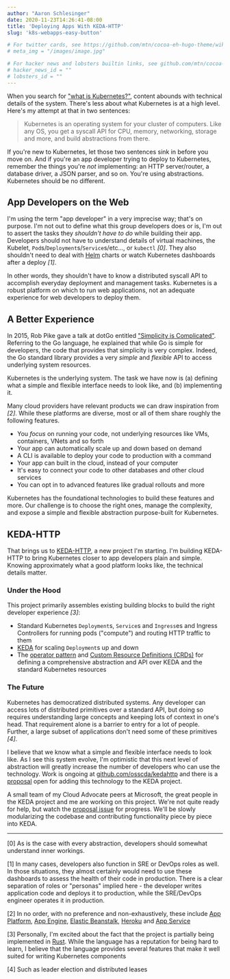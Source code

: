```yaml
---
author: "Aaron Schlesinger"
date: 2020-11-23T14:26:41-08:00
title: 'Deploying Apps With KEDA-HTTP'
slug: 'k8s-webapps-easy-button'

# For twitter cards, see https://github.com/mtn/cocoa-eh-hugo-theme/wiki/Twitter-cards
# meta_img = "/images/image.jpg"

# For hacker news and lobsters builtin links, see github.com/mtn/cocoa-eh-hugo-theme/wiki/Social-Links
# hacker_news_id = ""
# lobsters_id = ""
---
```


When you search for ["what is Kubernetes?"](https://duckduckgo.com/?q=what+is+kubernetes&t=brave&ia=web), content abounds with technical details of the system. There's less about what Kubernetes is at a high level. Here's my attempt at that in two sentences:

>Kubernetes is an operating system for your cluster of computers. Like any OS, you get a syscall API for CPU, memory, networking, storage and more, and build abstractions from there.

If you're new to Kubernetes, let those two sentences sink in before you move on. And if you're an app developer trying to deploy to Kubernetes, remember the things you're _not_ implementing: an HTTP server/router, a database driver, a JSON parser, and so on. You're using abstractions. Kubernetes should be no different.

## App Developers on the Web

I'm using the term "app developer" in a very imprecise way; that's on purpose. I'm not out to define what this group developers does or is, I'm out to assert the tasks they _shouldn't have to do_ while building their app. Developers should not have to understand details of virtual machines, the Kubelet, `Pod`s/`Deployment`s/`Service`s/etc..., or `kubectl` _[0]_. They also shouldn't need to deal with [Helm](https://helm.sh) charts or watch Kubernetes dashboards after a deploy _[1]_.

In other words, they shouldn't have to know a distributed syscall API to accomplish everyday deployment and management tasks. Kubernetes is a robust platform on which to run web applications, not an adequate experience for web developers to deploy them.

## A Better Experience

In 2015, Rob Pike gave a talk at dotGo entitled ["Simplicity is Complicated"](https://www.youtube.com/watch?v=rFejpH_tAHM). Referring to the Go language, he explained that while Go is simple for developers, the code that provides that simplicity is very complex. Indeed, the Go standard library provides a very _simple_ and _flexible_ API to access underlying system resources.

Kubernetes is the underlying system. The task we have now is (a) defining what a simple and flexible interface needs to look like, and (b) implementing it.

Many cloud providers have relevant products we can draw inspiration from _[2]_. While these platforms are diverse, most or all of them share roughly the following features.

- You _focus_ on running your code, not underlying resources like VMs, containers, VNets and so forth
- Your app can automatically scale up and down based on demand
- A CLI is available to deploy your code to production with a command
- Your app can built in the cloud, instead of your computer
- It's easy to connect your code to other databases and other cloud services
- You can opt in to advanced features like gradual rollouts and more

 Kubernetes has the foundational technologies to build these features and more. Our challenge is to choose the right ones, manage the complexity, and expose a simple and flexible abstraction purpose-built for Kubernetes.

## KEDA-HTTP

That brings us to [KEDA-HTTP](https://github.com/osscda/kedahttp), a new project I'm starting. I'm building KEDA-HTTP to bring Kubernetes closer to app developers plain and simple. Knowing approximately what a good platform looks like, the technical details matter.

### Under the Hood

This project primarily assembles existing building blocks to build the right developer experience _[3]_:

- Standard Kubernetes `Deployment`s, `Service`s and `Ingress`es and Ingress Controllers for running pods ("compute") and routing HTTP traffic to them
- [KEDA](https://keda.sh) for scaling `Deployment`s up and down
- The [operator pattern](https://kubernetes.io/docs/concepts/extend-kubernetes/operator/) and [Custom Resource Definitions (CRDs)](https://kubernetes.io/docs/concepts/extend-kubernetes/api-extension/custom-resources/) for defining a comprehensive abstraction and API over KEDA and the standard Kubernetes resources

### The Future

Kubernetes has democratized distributed systems. Any developer can access lots of distributed primitives over a standard API, but doing so requires understanding large concepts and keeping lots of context in one's head. That requirement alone is a barrier to entry for a lot of people. Further, a large subset of applications don't need some of these primitives _[4]_.

I believe that we know what a simple and flexible interface needs to look like. As I see this system evolve, I'm optimistic that this next level of abstraction will greatly increase the number of developers who can use the technology. Work is ongoing at [github.com/osscda/kedahttp](https://github.com/osscda/kedahttp) and there is a [proposal](https://github.com/kedacore/keda/issues/538) open for adding this technology to the KEDA project.

A small team of my Cloud Advocate peers at Microsoft, the great people in the KEDA project and me are working on this project. We're not quite ready for help, but watch the [proposal issue](https://github.com/kedacore/keda/issues/538) for progress. We'll be slowly modularizing the codebase and contributing functionality piece by piece into KEDA.

---
[0] As is the case with every abstraction, developers should somewhat understand inner workings.

[1] In many cases, developers also function in SRE or DevOps roles as well. In those situations, they almost certainly would need to use these dashboards to assess the health of their code in production. There is a clear separation of roles or "personas" implied here - the developer writes application code and deploys it to production, while the SRE/DevOps engineer operates it in production.

[2]  In no order, with no preference and non-exhaustively, these include [App Platform](https://www.digitalocean.com/products/app-platform/), [App Engine](https://cloud.google.com/appengine/), [Elastic Beanstalk](https://aws.amazon.com/elasticbeanstalk/), [Heroku](https://heroku.com) and [App Service](https://azure.microsoft.com/en-us/services/app-service/)

[3] Personally, I'm excited about the fact that the project is partially being implemented in [Rust](https://rust-lang.org). While the language has a reputation for being hard to learn, I believe that the language provides several features that make it well suited for writing Kubernetes components

[4] Such as leader election and distributed leases

